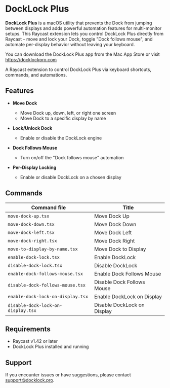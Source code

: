 # DockLock Plus

**DockLock Plus** is a macOS utility that prevents the Dock from jumping between displays and adds powerful automation features for multi-monitor setups. This Raycast extension lets you control DockLock Plus directly from Raycast - move and lock your Dock, toggle "Dock follows mouse", and automate per-display behavior without leaving your keyboard.

You can download the DockLock Plus app from the Mac App Store or visit https://docklockpro.com


A Raycast extension to control DockLock Plus via keyboard shortcuts, commands, and automations.

## Features

- **Move Dock**  
  - Move Dock up, down, left, or right one screen  
  - Move Dock to a specific display by name

- **Lock/Unlock Dock**  
  - Enable or disable the DockLock engine  

- **Dock Follows Mouse**  
  - Turn on/off the "Dock follows mouse" automation  

- **Per-Display Locking**  
  - Enable or disable DockLock on a chosen display  


## Commands

| Command file                       | Title                                  |
|------------------------------------|----------------------------------------|
| `move-dock-up.tsx`                 | Move Dock Up                           |
| `move-dock-down.tsx`               | Move Dock Down                         |
| `move-dock-left.tsx`               | Move Dock Left                         |
| `move-dock-right.tsx`              | Move Dock Right                        |
| `move-to-display-by-name.tsx`      | Move Dock to Display                   |
| `enable-dock-lock.tsx`             | Enable DockLock                        |
| `disable-dock-lock.tsx`            | Disable DockLock                       |
| `enable-dock-follows-mouse.tsx`    | Enable Dock Follows Mouse              |
| `disable-dock-follows-mouse.tsx`   | Disable Dock Follows Mouse             |
| `enable-dock-lock-on-display.tsx`  | Enable DockLock on Display             |
| `disable-dock-lock-on-display.tsx` | Disable DockLock on Display            |

## Requirements

- Raycast v1.42 or later  
- DockLock Plus installed and running  

## Support

If you encounter issues or have suggestions, please contact [support@docklock.pro](mailto:support@docklock.pro).
